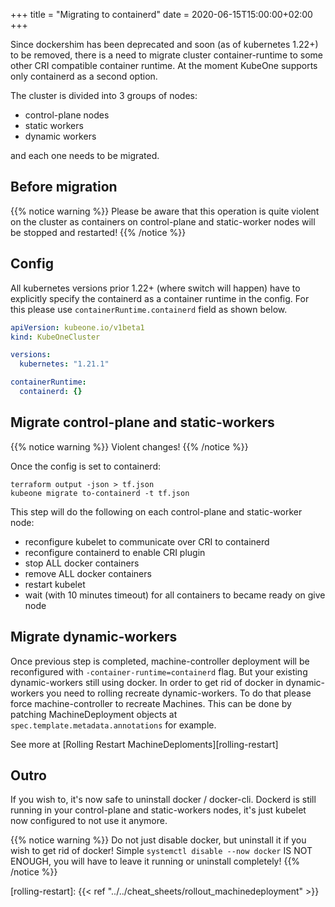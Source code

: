 +++
title = "Migrating to containerd"
date = 2020-06-15T15:00:00+02:00
+++

Since dockershim has been deprecated and soon (as of kubernetes 1.22+) to be
removed, there is a need to migrate cluster container-runtime to some other CRI
compatible container runtime. At the moment KubeOne supports only containerd as
a second option.

The cluster is divided into 3 groups of nodes:

* control-plane nodes
* static workers
* dynamic workers

and each one needs to be migrated.

## Before migration
{{% notice warning %}}
Please be aware that this operation is quite violent on the cluster as
containers on control-plane and static-worker nodes will be stopped and
restarted!
{{% /notice %}}

## Config

All kubernetes versions prior 1.22+ (where switch will happen) have to
explicitly specify the containerd as a container runtime in the config.
For this please use `containerRuntime.containerd` field as shown below.

```yaml
apiVersion: kubeone.io/v1beta1
kind: KubeOneCluster

versions:
  kubernetes: "1.21.1"

containerRuntime:
  containerd: {}
```

## Migrate control-plane and static-workers

{{% notice warning %}}
Violent changes!
{{% /notice %}}

Once the config is set to containerd:

```shell
terraform output -json > tf.json
kubeone migrate to-containerd -t tf.json
```

This step will do the following on each control-plane and static-worker node:

* reconfigure kubelet to communicate over CRI to containerd
* reconfigure containerd to enable CRI plugin
* stop ALL docker containers
* remove ALL docker containers
* restart kubelet
* wait (with 10 minutes timeout) for all containers to became ready on give node

## Migrate dynamic-workers

Once previous step is completed, machine-controller deployment will be
reconfigured with `-container-runtime=containerd` flag. But your existing
dynamic-workers still using docker. In order to get rid of docker in
dynamic-workers you need to rolling recreate dynamic-workers. To do that please
force machine-controller to recreate Machines. This can be done by patching
MachineDeployment objects at `spec.template.metadata.annotations` for example.

See more at [Rolling Restart MachineDeploments][rolling-restart]

## Outro

If you wish to, it's now safe to uninstall docker / docker-cli. Dockerd is still
running in your control-plane and static-workers nodes, it's just kubelet now
configured to not use it anymore.

{{% notice warning %}}
Do not just disable docker, but uninstall it if you wish to get rid of docker!
Simple `systemctl disable --now docker` IS NOT ENOUGH, you will have to leave
it running or uninstall completely!
{{% /notice %}}

[rolling-restart]: {{< ref "../../cheat_sheets/rollout_machinedeployment" >}}
